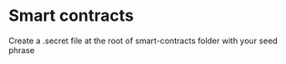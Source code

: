 # Smart contracts

Create a .secret file at the root of smart-contracts folder with your seed phrase